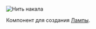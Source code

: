 ![Нить накала](item:betterwithmods:material@19)

Компонент для создания [Лампы](../blocks/light.md).
